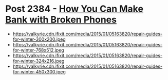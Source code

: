 # Post 2384 - [How You Can Make Bank with Broken Phones](https://www.ifixit.com/News/2384/how-you-can-make-bank-with-broken-phones)

- https://valkyrie.cdn.ifixit.com/media/2015/01/05163820/repair-guides-for-winter-300x200.jpeg
- https://valkyrie.cdn.ifixit.com/media/2015/01/05163820/repair-guides-for-winter-768x512.jpeg
- https://valkyrie.cdn.ifixit.com/media/2015/01/05163820/repair-guides-for-winter-324x216.jpeg
- https://valkyrie.cdn.ifixit.com/media/2015/01/05163820/repair-guides-for-winter-450x300.jpeg
